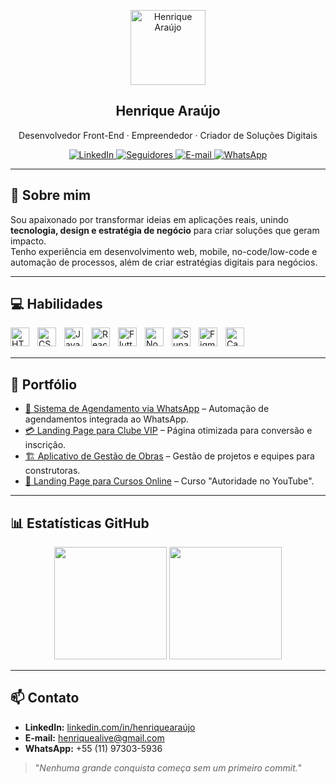 <p align="center">
 <img width="120px" src="https://avatars.githubusercontent.com/u/154565830?v=4" align="center" alt="Henrique Araújo" />
 <h2 align="center">Henrique Araújo</h2>
 <p align="center">Desenvolvedor Front-End · Empreendedor · Criador de Soluções Digitais</p>
</p>

<p align="center">
    <a href="https://www.linkedin.com/in/henriqueara%C3%BAjo/">
      <img alt="LinkedIn" src="https://img.shields.io/badge/-LinkedIn-blue?style=for-the-badge&logo=linkedin&logoColor=white" />
    </a>
    <a href="https://github.com/henriquealive?tab=followers">
      <img alt="Seguidores" src="https://img.shields.io/github/followers/henriquealive?color=236ad3&label=Seguidores&logo=github&style=for-the-badge" />
    </a>
    <a href="mailto:henriquealive@gmail.com">
      <img alt="E-mail" src="https://img.shields.io/badge/-E--mail-red?style=for-the-badge&logo=gmail&logoColor=white" />
    </a>
    <a href="https://wa.me/5511973035936">
      <img alt="WhatsApp" src="https://img.shields.io/badge/-WhatsApp-green?style=for-the-badge&logo=whatsapp&logoColor=white" />
    </a>
</p>

---

## 🚀 Sobre mim
Sou apaixonado por transformar ideias em aplicações reais, unindo **tecnologia, design e estratégia de negócio** para criar soluções que geram impacto.  
Tenho experiência em desenvolvimento web, mobile, no-code/low-code e automação de processos, além de criar estratégias digitais para negócios.

---

## 💻 Habilidades

<img align="left" alt="HTML" title="HTML" width="30px" style="padding-right:10px" src="https://cdn.jsdelivr.net/gh/devicons/devicon/icons/html5/html5-original.svg"/>
<img align="left" alt="CSS" title="CSS" width="30px" style="padding-right:10px" src="https://cdn.jsdelivr.net/gh/devicons/devicon/icons/css3/css3-original.svg"/>
<img align="left" alt="JavaScript" title="JavaScript" width="30px" style="padding-right:10px" src="https://cdn.jsdelivr.net/gh/devicons/devicon/icons/javascript/javascript-original.svg"/>
<img align="left" alt="React" title="React" width="30px" style="padding-right:10px" src="https://cdn.jsdelivr.net/gh/devicons/devicon/icons/react/react-original.svg"/>
<img align="left" alt="Flutter" title="Flutter" width="30px" style="padding-right:10px" src="https://cdn.jsdelivr.net/gh/devicons/devicon/icons/flutter/flutter-original.svg"/>
<img align="left" alt="Node.js" title="Node.js" width="30px" style="padding-right:10px" src="https://cdn.jsdelivr.net/gh/devicons/devicon/icons/nodejs/nodejs-original.svg"/>
<img align="left" alt="Supabase" title="Supabase" width="30px" style="padding-right:10px" src="https://seeklogo.com/images/S/supabase-logo-DCC676FFE2-seeklogo.com.png"/>
<img align="left" alt="Figma" title="Figma" width="30px" style="padding-right:10px" src="https://cdn.jsdelivr.net/gh/devicons/devicon/icons/figma/figma-original.svg"/>
<img align="left" alt="Canva" title="Canva" width="30px" style="padding-right:10px" src="https://upload.wikimedia.org/wikipedia/commons/thumb/5/58/Canva_Logo.svg/1024px-Canva_Logo.svg.png"/>

<br/>
<br/>

---

## 📂 Portfólio

- [📅 Sistema de Agendamento via WhatsApp](https://horalinks.com) – Automação de agendamentos integrada ao WhatsApp.
- [💳 Landing Page para Clube VIP](https://clubkosmikitravel.club) – Página otimizada para conversão e inscrição.
- [🏗 Aplicativo de Gestão de Obras](https://obraflux.com) – Gestão de projetos e equipes para construtoras.
- [🎯 Landing Page para Cursos Online](https://kosmiki.online) – Curso "Autoridade no YouTube".

---

## 📊 Estatísticas GitHub
<p align="center">
  <img height="180em" src="https://github-readme-stats.vercel.app/api?username=henriquealive&show_icons=true&theme=radical" />
  <img height="180em" src="https://github-readme-stats.vercel.app/api/top-langs/?username=henriquealive&layout=compact&theme=radical" />
</p>

---

## 📫 Contato

- **LinkedIn:** [linkedin.com/in/henriquearaújo](https://www.linkedin.com/in/henriqueara%C3%BAjo/)
- **E-mail:** henriquealive@gmail.com
- **WhatsApp:** +55 (11) 97303-5936

> "_Nenhuma grande conquista começa sem um primeiro commit._"
